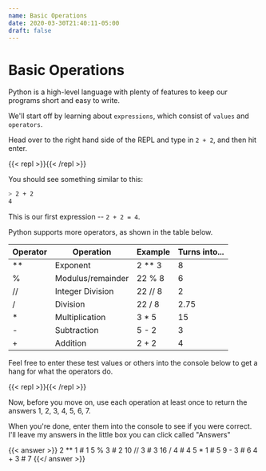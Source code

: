 ```yaml
---
name: Basic Operations
date: 2020-03-30T21:40:11-05:00
draft: false
---
```


# Basic Operations

Python is a high-level language with plenty of features to keep our programs short and easy to write.

We'll start off by learning about `expressions`, which consist of `values` and `operators`.

Head over to the right hand side of the REPL and type in `2 + 2`, and then hit enter.

{{< repl >}}{{< /repl >}}

You should see something similar to this:
```bash
> 2 + 2
4
```

This is our first expression -- `2 + 2 = 4`.

Python supports more operators, as shown in the table below.

| Operator | Operation         | Example | Turns into...   |
|----------|-------------------|---------|-----------------|
| **       | Exponent          | 2 ** 3  | 8               |
| %        | Modulus/remainder | 22 % 8  | 6               |
| //       | Integer Division  | 22 // 8 | 2               |
| /        | Division          | 22 / 8  | 2.75            |
| *        | Multiplication    | 3 * 5   | 15              |
| -        | Subtraction       | 5 - 2   | 3               |
| +        | Addition          | 2 + 2   | 4               |

Feel free to enter these test values or others into the console below to get a hang for what the operators do.

{{< repl >}}{{< /repl >}}

Now, before you move on, use each operation at least once to return the answers 1, 2, 3, 4, 5, 6, 7.

When you're done, enter them into the console to see if you were correct.
I'll leave my answers in the little box you can click called "Answers"

{{< answer >}}
2 ** 1 # 1
5 % 3 # 2
10 // 3 # 3
16 / 4 # 4
5 * 1 # 5
9 - 3 # 6
4 + 3 # 7
{{</ answer >}}

